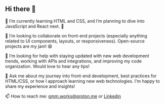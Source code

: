## Hi there 👋

🌱 I’m currently learning HTML and CSS, and I’m planning to dive into JavaScript and React next. 🚀

👯 I’m looking to collaborate on front-end projects (especially anything related to UI components, layouts, or responsiveness). Open-source projects are my jam! 😄

🤔 I’m looking for help with staying updated with new web development trends, working with APIs and integrations, and improving my code organization. Would love to hear any tips!

💬 Ask me about my journey into front-end development, best practices for HTML/CSS, or how I approach learning new web technologies. I'm happy to share my experience and insights!

📫 How to reach me: gmm.works@proton.me or [Linkedin](https://www.linkedin.com/in/guilherme-miranda-de-morais/)
